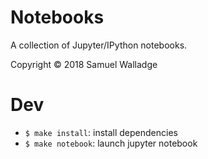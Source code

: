 
# Notebooks

A collection of Jupyter/IPython notebooks.

Copyright © 2018 Samuel Walladge


# Dev

- `$ make install`: install dependencies
- `$ make notebook`: launch jupyter notebook
